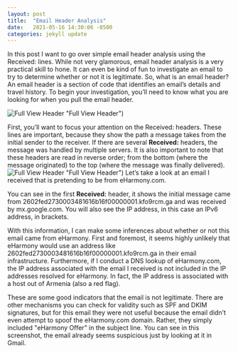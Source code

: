 ```yaml
---
layout: post
title:  "Email Header Analysis"
date:   2021-05-16 14:30:06 -0500
categories: jekyll update
---
```

In this post I want to go over simple email header analysis using the Received: lines. While not very glamorous, email header analysis is a very practical skill to hone. It can even be kind of fun to investigate an email to try to determine whether or not it is legitimate. So, what is an email header? An email header is a section of code that identifies an email’s details and travel history. To begin your investigation, you’ll need to know what you are looking for when you pull the email header. 

![Full View Header](https://robinscyberblog.github.com/images/Screenshot_full.png) "Full View Header")

First, you’ll want to focus your attention on the Received: headers. These lines are important, because they show the path a message takes from the initial sender to the receiver. If there are several **Received:** headers, the message was handled by multiple servers. It is also important to note that these headers are read in reverse order; from the bottom (where the message originated) to the top (where the message was finally delivered). 
![Full View Header](Screenshot_full.PNG) "Full View Header")
Let’s take a look at an email I received that is pretending to be from eHarmony.com.

You can see in the first **Received:** header, it shows the initial message came from 2602fed2730003481616b16f00000001.kfo9rcm.ga and was received by mx.google.com. You will also see the IP address, in this case an IPv6 address, in brackets. 

With this information, I can make some inferences about whether or not this email came from eHarmony. First and foremost, it seems highly unlikely that eHarmony would use an address like 2602fed2730003481616b16f00000001.kfo9rcm.ga in their email infrastructure. Furthermore, if I conduct a DNS lookup of eHarmony.com, the IP address associated with the email I received is not included in the IP addresses resolved for eHarmony. In fact, the IP address is associated with a host out of Armenia (also a red flag).


These are some good indicators that the email is not legitimate. There are other mechanisms you can check for validity such as SPF and DKIM signatures, but for this email they were not useful because the email didn’t even attempt to spoof the eHarmony.com domain. Rather, they simply included "eHarmony Offer" in the subject line. You can see in this screenshot, the email already seems suspicious just by looking at it in Gmail. 
